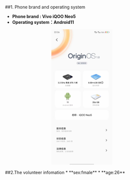 ##1. Phone brand and operating system
* **Phone brand : Vivo iQOO Neo5**
*  **Operating system：Android11**
<p align = "center">  
<img src="./The%20branch%20and%20system%20of%20the%20mobile%20phone.jpg"  style="width:200px" />
</p>
##2.The volunteer infomation
* **sex:fmale**
* **age:26**